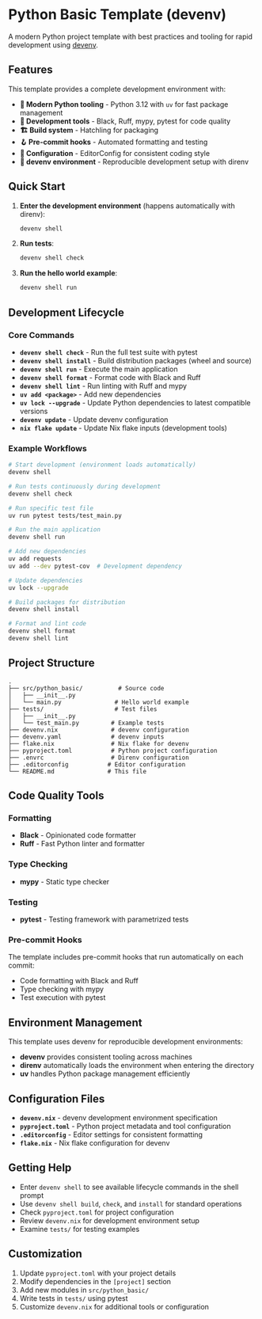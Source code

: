 
# Python Basic Template (devenv)

A modern Python project template with best practices and tooling for rapid development using [devenv](https://github.com/cachix/devenv).

## Features

This template provides a complete development environment with:

- **🚀 Modern Python tooling** - Python 3.12 with `uv` for fast package management
- **🔧 Development tools** - Black, Ruff, mypy, pytest for code quality
- **🏗️ Build system** - Hatchling for packaging
- **🪝 Pre-commit hooks** - Automated formatting and testing
- **📝 Configuration** - EditorConfig for consistent coding style
- **🔄 devenv environment** - Reproducible development setup with direnv

## Quick Start

1. **Enter the development environment** (happens automatically with direnv):
   ```bash
   devenv shell
   ```

2. **Run tests**:
   ```bash
   devenv shell check
   ```

3. **Run the hello world example**:
   ```bash
   devenv shell run
   ```

## Development Lifecycle

### Core Commands

- **`devenv shell check`** - Run the full test suite with pytest
- **`devenv shell install`** - Build distribution packages (wheel and source)
- **`devenv shell run`** - Execute the main application
- **`devenv shell format`** - Format code with Black and Ruff
- **`devenv shell lint`** - Run linting with Ruff and mypy
- **`uv add <package>`** - Add new dependencies
- **`uv lock --upgrade`** - Update Python dependencies to latest compatible versions
- **`devenv update`** - Update devenv configuration
- **`nix flake update`** - Update Nix flake inputs (development tools)

### Example Workflows

```bash
# Start development (environment loads automatically)
devenv shell

# Run tests continuously during development
devenv shell check

# Run specific test file
uv run pytest tests/test_main.py

# Run the main application
devenv shell run

# Add new dependencies
uv add requests
uv add --dev pytest-cov  # Development dependency

# Update dependencies
uv lock --upgrade

# Build packages for distribution
devenv shell install

# Format and lint code
devenv shell format
devenv shell lint
```

## Project Structure

```
.
├── src/python_basic/          # Source code
│   ├── __init__.py
│   └── main.py               # Hello world example
├── tests/                    # Test files
│   ├── __init__.py
│   └── test_main.py         # Example tests
├── devenv.nix               # devenv configuration
├── devenv.yaml              # devenv inputs
├── flake.nix                # Nix flake for devenv
├── pyproject.toml           # Python project configuration
├── .envrc                   # Direnv configuration
├── .editorconfig           # Editor configuration
└── README.md               # This file
```

## Code Quality Tools

### Formatting
- **Black** - Opinionated code formatter
- **Ruff** - Fast Python linter and formatter

### Type Checking
- **mypy** - Static type checker

### Testing
- **pytest** - Testing framework with parametrized tests

### Pre-commit Hooks
The template includes pre-commit hooks that run automatically on each commit:
- Code formatting with Black and Ruff
- Type checking with mypy
- Test execution with pytest

## Environment Management

This template uses devenv for reproducible development environments:

- **devenv** provides consistent tooling across machines
- **direnv** automatically loads the environment when entering the directory
- **uv** handles Python package management efficiently

## Configuration Files

- **`devenv.nix`** - devenv development environment specification
- **`pyproject.toml`** - Python project metadata and tool configuration
- **`.editorconfig`** - Editor settings for consistent formatting
- **`flake.nix`** - Nix flake configuration for devenv

## Getting Help

- Enter `devenv shell` to see available lifecycle commands in the shell prompt
- Use `devenv shell build`, `check`, and `install` for standard operations
- Check `pyproject.toml` for project configuration
- Review `devenv.nix` for development environment setup
- Examine `tests/` for testing examples

## Customization

1. Update `pyproject.toml` with your project details
2. Modify dependencies in the `[project]` section
3. Add new modules in `src/python_basic/`
4. Write tests in `tests/` using pytest
5. Customize `devenv.nix` for additional tools or configuration
